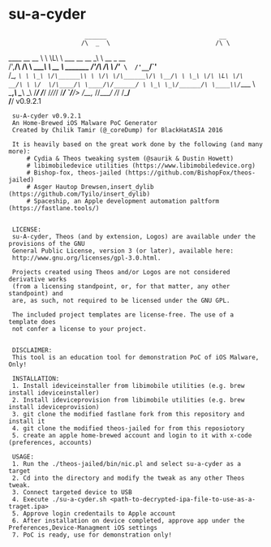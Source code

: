 # su-a-cyder
 
                         ______                               __                  
                        /\  _  \                             /\ \                 
   ____  __  __         \ \ \L\ \             ___   __  __   \_\ \     __   _ __  
  /',__\/\ \/\ \  _______\ \  __ \  _______  /'___\/\ \/\ \  /'_` \  /'__`\/\`'__\
 /\__, `\ \ \_\ \/\______\\ \ \/\ \/\______\/\ \__/\ \ \_\ \/\ \L\ \/\  __/\ \ \/ 
 \/\____/\ \____/\/______/ \ \_\ \_\/______/\ \____\\/`____ \ \___,_\ \____\\ \_\ 
  \/___/  \/___/            \/_/\/_/         \/____/ `/___/> \/__,_ /\/____/ \/_/ 
                                                        /\___/                    
                                                        \/__/            v0.9.2.1   

     su-A-cyder v0.9.2.1
     An Home-Brewed iOS Malware PoC Generator                
     Created by Chilik Tamir (@_coreDump) for BlackHatASIA 2016               

     It is heavily based on the great work done by the following (and many more):
         # Cydia & Theos tweaking system (@saurik & Dustin Howett)
         # libimobiledevice utilities (https://www.libimobiledevice.org)                
         # Bishop-fox, theos-jailed (https://github.com/BishopFox/theos-jailed)
         # Asger Hautop Drewsen,insert_dylib (https://github.com/Tyilo/insert_dylib)
         # Spaceship, an Apple development automation paltform (https://fastlane.tools/)


     LICENSE:
     su-A-cyder, Theos (and by extension, Logos) are available under the provisions of the GNU
     General Public License, version 3 (or later), available here:
     http://www.gnu.org/licenses/gpl-3.0.html.

     Projects created using Theos and/or Logos are not considered derivative works 
     (from a licensing standpoint, or, for that matter, any other standpoint) and
     are, as such, not required to be licensed under the GNU GPL.

     The included project templates are license-free. The use of a template does
     not confer a license to your project.


     DISCLAIMER: 
     This tool is an education tool for demonstration PoC of iOS Malware, Only!
     
     INSTALLATION: 
     1. Install ideviceinstaller from libimobile utilities (e.g. brew install ideviceinstaller)
     2. Install ideviceprovision from libimobile utilities (e.g. brew install ideviceprovision)
     3. git clone the modified fastlane fork from this repository and install it
     4. git clone the modified theos-jailed for from this reposiotory 
     5. create an apple home-brewed account and login to it with x-code (preferences, accounts)
     
     USAGE:
     1. Run the ./theos-jailed/bin/nic.pl and select su-a-cyder as a target
     2. Cd into the directory and modify the tweak as any other Theos tweak.
     3. Connect targeted device to USB
     4. Execute ./su-a-cyder.sh <path-to-decrypted-ipa-file-to-use-as-a-traget.ipa>
     5. Approve login credentails to Apple account
     6. After installation on device completed, approve app under the Preferences,Device-Managment iOS settings
     7. PoC is ready, use for demonstration only!
  
